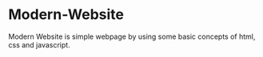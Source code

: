 # Modern-Website
Modern Website is simple webpage by using some basic concepts of html, css and  javascript.
